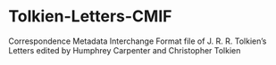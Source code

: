 # Tolkien-Letters-CMIF
Correspondence Metadata Interchange Format file of J. R. R. Tolkien’s Letters edited by Humphrey Carpenter and Christopher Tolkien

